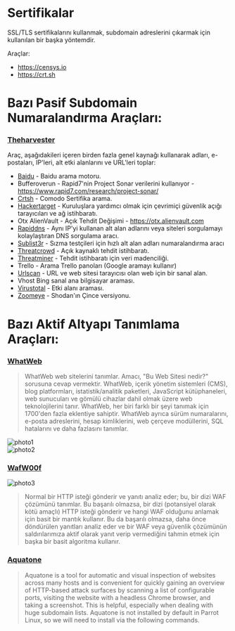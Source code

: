 # Sertifikalar
SSL/TLS sertifikalarını kullanmak, subdomain adreslerini çıkarmak için kullanılan bir başka yöntemdir.

Araçlar:
+ https://censys.io
+ https://crt.sh

# Bazı **Pasif** Subdomain Numaralandırma Araçları:
### [Theharvester](https://github.com/laramies/theHarvester) 
Araç, aşağıdakileri içeren birden fazla genel kaynağı kullanarak adları, e-postaları, IP'leri, alt etki alanlarını ve URL'leri toplar:

+ [Baidu](https://www.baidu.com/) - Baidu arama motoru.
+ Bufferoverun - Rapid7'nin Project Sonar verilerini kullanıyor - https://www.rapid7.com/research/project-sonar/
+ [Crtsh](https://crt.sh/) - Comodo Sertifika arama.
+ [Hackertarget](https://hackertarget.com/) - Kuruluşlara yardımcı olmak için çevrimiçi güvenlik açığı tarayıcıları ve ağ istihbaratı.
+ Otx AlienVault - Açık Tehdit Değişimi - https://otx.alienvault.com
+ [Rapiddns](https://rapiddns.io/) - Aynı IP'yi kullanan alt alan adlarını veya siteleri sorgulamayı kolaylaştıran DNS sorgulama aracı.
+ [Sublist3r](https://github.com/aboul3la/Sublist3r) - Sızma testçileri için hızlı alt alan adları numaralandırma aracı
+ [Threatcrowd](http://ci-www.threatcrowd.org/) - Açık kaynaklı tehdit istihbaratı.
+ [Threatminer](https://www.threatminer.org/) - Tehdit istihbaratı için veri madenciliği.
+ Trello - Arama Trello panoları (Google aramayı kullanır)
+ [Urlscan](https://urlscan.io/) - URL ve web sitesi tarayıcısı olan web için bir sanal alan.
+ Vhost Bing sanal ana bilgisayar araması.
+ [Virustotal](https://www.virustotal.com/gui/home/search) - Etki alanı araması.
+ [Zoomeye](https://www.zoomeye.org/) - Shodan'ın Çince versiyonu.

# Bazı **Aktif** Altyapı Tanımlama Araçları:
### [WhatWeb](https://morningstarsecurity.com/research/whatweb)
> WhatWeb web sitelerini tanımlar. Amacı, "Bu Web Sitesi nedir?" sorusuna cevap vermektir. WhatWeb, içerik yönetim sistemleri (CMS), blog platformları, istatistik/analitik paketleri, JavaScript kütüphaneleri, web sunucuları ve gömülü cihazlar dahil olmak üzere web teknolojilerini tanır. WhatWeb, her biri farklı bir şeyi tanımak için 1700'den fazla eklentiye sahiptir. WhatWeb ayrıca sürüm numaralarını, e-posta adreslerini, hesap kimliklerini, web çerçeve modüllerini, SQL hatalarını ve daha fazlasını tanımlar.

![photo1](https://morningstarsecurity.com/wp-content/uploads/2009/12/whatweb-verbose.png)<br>
![photo2](https://morningstarsecurity.com/wp-content/uploads/2009/12/whatweb-verbose2.png)

### [WafW00f](https://github.com/EnableSecurity/wafw00f)
![photo3](https://camo.githubusercontent.com/a0dc92ab1f09ea71a40f228789adf69bde8c707a0313036214c9c714d9b72b4d/68747470733a2f2f692e696d6775722e636f6d2f7541677034396f2e706e67)
> Normal bir HTTP isteği gönderir ve yanıtı analiz eder; bu, bir dizi WAF çözümünü tanımlar.
Bu başarılı olmazsa, bir dizi (potansiyel olarak kötü amaçlı) HTTP isteği gönderir ve hangi WAF olduğunu anlamak için basit bir mantık kullanır.
Bu da başarılı olmazsa, daha önce döndürülen yanıtları analiz eder ve bir WAF veya güvenlik çözümünün saldırılarımıza aktif olarak yanıt verip vermediğini tahmin etmek için başka bir basit algoritma kullanır.

### [Aquatone](https://github.com/michenriksen/aquatone)
>Aquatone is a tool for automatic and visual inspection of websites across many hosts and is convenient for quickly gaining an overview of HTTP-based attack surfaces by scanning a list of configurable ports, visiting the website with a headless Chrome browser, and taking a screenshot. This is helpful, especially when dealing with huge subdomain lists. Aquatone is not installed by default in Parrot Linux, so we will need to install via the following commands.



